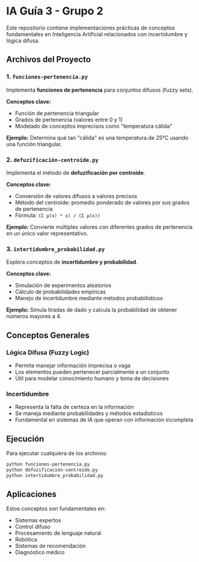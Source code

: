 # IA Guía 3 - Grupo 2

Este repositorio contiene implementaciones prácticas de conceptos fundamentales en Inteligencia Artificial relacionados con incertidumbre y lógica difusa.

## Archivos del Proyecto

### 1. `funciones-pertenencia.py`
Implementa **funciones de pertenencia** para conjuntos difusos (fuzzy sets).

**Conceptos clave:**
- Función de pertenencia triangular
- Grados de pertenencia (valores entre 0 y 1)
- Modelado de conceptos imprecisos como "temperatura cálida"

**Ejemplo:** Determina qué tan "cálida" es una temperatura de 25°C usando una función triangular.

### 2. `defuzificación-centroide.py`
Implementa el método de **defuzificación por centroide**.

**Conceptos clave:**
- Conversión de valores difusos a valores precisos
- Método del centroide: promedio ponderado de valores por sus grados de pertenencia
- Fórmula: `(Σ µ(x) * x) / (Σ µ(x))`

**Ejemplo:** Convierte múltiples valores con diferentes grados de pertenencia en un único valor representativo.

### 3. `intertidumbre_probabilidad.py`
Explora conceptos de **incertidumbre y probabilidad**.

**Conceptos clave:**
- Simulación de experimentos aleatorios
- Cálculo de probabilidades empíricas
- Manejo de incertidumbre mediante métodos probabilísticos

**Ejemplo:** Simula tiradas de dado y calcula la probabilidad de obtener números mayores a 4.

## Conceptos Generales

### Lógica Difusa (Fuzzy Logic)
- Permite manejar información imprecisa o vaga
- Los elementos pueden pertenecer parcialmente a un conjunto
- Útil para modelar conocimiento humano y toma de decisiones

### Incertidumbre
- Representa la falta de certeza en la información
- Se maneja mediante probabilidades y métodos estadísticos
- Fundamental en sistemas de IA que operan con información incompleta

## Ejecución

Para ejecutar cualquiera de los archivos:

```bash
python funciones-pertenencia.py
python defuzificación-centroide.py
python intertidumbre_probabilidad.py
```

## Aplicaciones

Estos conceptos son fundamentales en:
- Sistemas expertos
- Control difuso
- Procesamiento de lenguaje natural
- Robótica
- Sistemas de recomendación
- Diagnóstico médico
